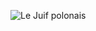 ![Le Juif polonais](https://upload.wikimedia.org/wikipedia/commons/thumb/7/74/California_sea_lion_in_La_Jolla_%2870568%29.jpg/350px-California_sea_lion_in_La_Jolla_%2870568%29.jpg)